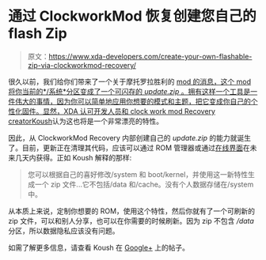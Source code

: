 # 通过 ClockworkMod 恢复创建您自己的 flash Zip

> 原文：<https://www.xda-developers.com/create-your-own-flashable-zip-via-clockworkmod-recovery/>

很久以前，我们给你们带来了一个关于摩托罗拉胜利的 [mod 的消息，这个 mod 将你当前的*/系统*分区变成了一个可闪存的 *update.zip* 。拥有这样一个工具是一件伟大的事情，因为你可以简单地应用你想要的模式和主题，把它变成你自己的个性化固件。显然，XDA 认可开发人员和 clock work mod Recovery creator](http://www.xda-developers.com/android/fruit-cake-maker-turns-your-motorola-triumph-into-a-rom-factory/)[Koush](http://forum.xda-developers.com/member.php?u=617884)认为这也将是一个非常漂亮的特性。

因此，从 ClockworkMod Recovery 内部创建自己的 *update.zip* 的能力就诞生了。目前，更新正在清理其代码，应该可以通过 ROM 管理器或通过[在线界面](http://www.clockworkmod.com/rommanager)在未来几天内获得。正如 Koush 解释的那样:

> 您可以根据自己的喜好修改/system 和 boot/kernel，并使用这一新特性生成一个 zip 文件...它不包括/data 和/cache。没有个人数据存储在/system 中。

从本质上来说，定制你想要的 ROM，使用这个特性，然后你就有了一个可刷新的 zip 文件，可以和别人分享，也可以在你需要的时候刷新。因为 zip 不包含 */data* 分区，所以数据隐私应该没有问题。

如需了解更多信息，请查看 Koush 在 [Google+](https://plus.google.com/u/0/103583939320326217147/posts/R4v7AFwzG6k) 上的帖子。